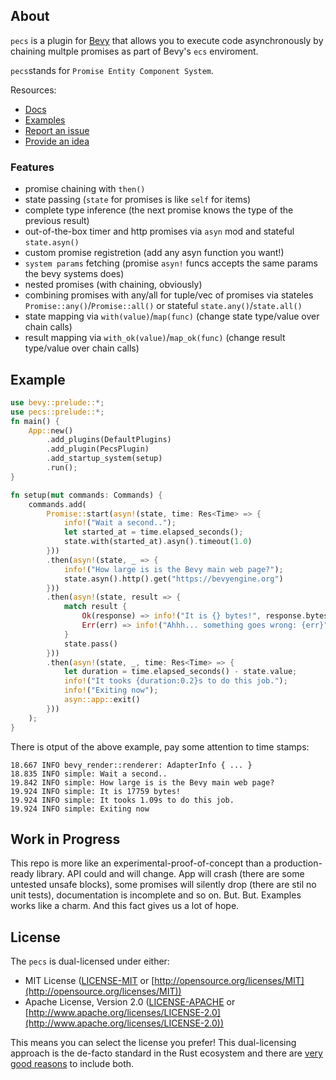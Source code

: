 ## About
`pecs` is a plugin for [Bevy](https://bevyengine.org) that allows you
to execute code asynchronously by chaining multple promises as part of Bevy's `ecs` enviroment.

`pecs`stands for `Promise Entity Component System`.

Resources:
- [Docs](https://docs.rs/pecs/)
- [Examples](https://github.com/jkb0o/pecs/tree/master/examples)
- [Report an issue](https://github.com/jkb0o/pecs/issues/new)
- [Provide an idea](https://github.com/jkb0o/pecs/issues/new)

### Features
- promise chaining with `then()`
- state passing (`state` for promises is like `self` for items)
- complete type inference (the next promise knows the type of the previous result)
- out-of-the-box timer and http promises via `asyn` mod and stateful `state.asyn()`
- custom promise registretion (add any asyn function you want!)
- `system params` fetching (promise `asyn!` funcs accepts the same params
  the bevy systems does)
- nested promises (with chaining, obviously)
- combining promises with any/all for tuple/vec of promises via stateles
  `Promise::any()`/`Promise::all()` or stateful `state.any()`/`state.all()`
- state mapping via `with(value)`/`map(func)` (change state type/value over chain calls)
- result mapping via `with_ok(value)`/`map_ok(func)` (change result type/value over chain calls)

## Example
```rust
use bevy::prelude::*;
use pecs::prelude::*;
fn main() {
    App::new()
        .add_plugins(DefaultPlugins)
        .add_plugin(PecsPlugin)
        .add_startup_system(setup)
        .run();
}

fn setup(mut commands: Commands) {
    commands.add(
        Promise::start(asyn!(state, time: Res<Time> => {
            info!("Wait a second..");
            let started_at = time.elapsed_seconds();
            state.with(started_at).asyn().timeout(1.0)
        }))
        .then(asyn!(state, _ => {
            info!("How large is is the Bevy main web page?");
            state.asyn().http().get("https://bevyengine.org")
        }))
        .then(asyn!(state, result => {
            match result {
                Ok(response) => info!("It is {} bytes!", response.bytes.len()),
                Err(err) => info!("Ahhh... something goes wrong: {err}")
            }
            state.pass()
        }))
        .then(asyn!(state, _, time: Res<Time> => {
            let duration = time.elapsed_seconds() - state.value;
            info!("It tooks {duration:0.2}s to do this job.");
            info!("Exiting now");
            asyn::app::exit()
        }))
    );
}
```
There is otput of the above example, pay some attention to time stamps:
```text
18.667 INFO bevy_render::renderer: AdapterInfo { ... }
18.835 INFO simple: Wait a second..
19.842 INFO simple: How large is is the Bevy main web page?
19.924 INFO simple: It is 17759 bytes!
19.924 INFO simple: It tooks 1.09s to do this job.
19.924 INFO simple: Exiting now
```

## Work in Progress

This repo is more like an experimental-proof-of-concept than a production-ready library.
API could and will change. App will crash (there are some untested unsafe blocks), some
promises will silently drop (there are stil no unit tests), documentation is incomplete
and so on. But. But. Examples works like a charm. And this fact gives us a lot of hope.

## License

The `pecs` is dual-licensed under either:

- MIT License ([LICENSE-MIT](LICENSE-MIT) or [http://opensource.org/licenses/MIT](http://opensource.org/licenses/MIT))
- Apache License, Version 2.0 ([LICENSE-APACHE](LICENSE-APACHE) or [http://www.apache.org/licenses/LICENSE-2.0](http://www.apache.org/licenses/LICENSE-2.0))

This means you can select the license you prefer!
This dual-licensing approach is the de-facto standard in the Rust ecosystem and there are [very good reasons](https://github.com/bevyengine/bevy/issues/2373) to include both.
